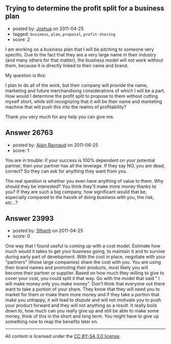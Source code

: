 ## Trying to determine the profit split for a business plan

- posted by: [Joshua](https://stackexchange.com/users/-1/9983-joshua) on 2011-04-25
- tagged: `business`, `plan`, `proposal`, `profit-sharing`
- score: 2

I am working on a business plan that I will be pitching to someone very specific. Due to the fact that they are a very large name in their industry (and many others for that matter), the business model will not work without them, because it is directly linked to their name and brand.

My question is this:

I plan to do all of the work, but their company will provide the name, marketing and future merchandising considerations of which I will be a part. How would I determine the profit split to propose to them without cutting myself short, while still recognizing that it will be their name and marketing machine that will push this into the realms of profitability?

Thank you very much for any help you can give me.


## Answer 26763

- posted by: [Alain Raynaud](https://stackexchange.com/users/-1/502-alain-raynaud) on 2011-06-25
- score: 1

You are in trouble: if your success is 100% dependent on your potential partner, then your partner has all the leverage. If they say NO, you are dead, correct? So they can ask for anything they want from you.

The real question is whether you even have anything of value to them. Why should they be interested? You think they'll make more money thanks to you? If they are such a big company, how significant would that be, especially compared to the hassle of doing business with you, the risk, etc...?


## Answer 23993

- posted by: [Sthanh](https://stackexchange.com/users/-1/9986-sthanh) on 2011-04-25
- score: 0

One way that I found useful is coming up with a cost model. Estimate how much would it takes to get your business going, to maintain it and to survive during early part of development. With the cost in place, negotiate with your "partners" (those large companies) share the cost with you. You are using their brand names and promoting their products, most likely you will become their partner or supplier. Based on how much they willing to give to cover your cost, you could split it that way. Go with the model that said " I will make money only you make money". Don't think that everyone out there want to take a portion of your share. They know that they will need you to market for them or make them more money and if they take a portion that make you unhappy, it will lead to dispute and will not motivate you to push your product forward and they will not anything as a result. It really boils down to, how much can you really give up and still be able to make some money, think of this in the short and long term. You might have to give up something now to reap the benefits later on.



---

All content is licensed under the [CC BY-SA 3.0 license](https://creativecommons.org/licenses/by-sa/3.0/).
